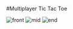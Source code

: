  

#Multiplayer Tic Tac Toe

![front](https://github.com/Iamnoob77/MultiplayerTicTac/assets/68275507/0556bf3f-86d4-4433-a25b-ae9b360f6b29)
![mid](https://github.com/Iamnoob77/MultiplayerTicTac/assets/68275507/e7a75923-cc75-4554-815a-5619cadabce3)
![end](https://github.com/Iamnoob77/MultiplayerTicTac/assets/68275507/6dd0af72-f2df-48d4-8549-798d35e9ff04)
